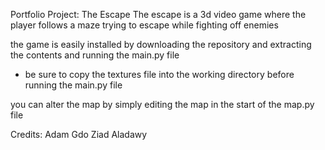 Portfolio Project: The Escape
The escape is a 3d video game where the player follows a maze trying to escape while fighting off enemies

the game is easily installed by downloading the repository
and extracting the contents and running the main.py file
* be sure to copy the textures file into the working directory before running the main.py file

you can alter the map by simply editing the map in the start of the map.py file

Credits:
      Adam Gdo
      Ziad Aladawy
